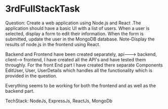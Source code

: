# 3rdFullStackTask
Question: Create a web application using Node.js and React .The application should have a basic UI with a list of users. When a user is selected, display a form to edit their information. When the form is submitted, update the user in the MongoDB database. 
Note-Display the results of node.js in the frontend using React.

Backend and Frontend have been created separately, api---> backend, client--> frontend, I have created all the API's and have tested them throughly. 
For the front End part I have created there separate Components EditUser, User, UserDetails which handles all the functionality which is provided in the question. 

Everything seems to be working for both the frontend and as well as the backend part.

TechStack: NodeJs, ExpressJs, ReactJs, MongoDb
